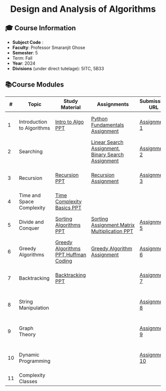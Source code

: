 <h1 align="center">Design and Analysis of Algorithms </h1>

## **🎓 Course Information**

- **Subject Code** :
- **Faculty**: Professor Smaranjit Ghose 
- **Semester**: 5
- Term: Fall
- **Year**: 2024
- **Divisions** (under direct tutelage): 5ITC, 5B33


## **📚Course Modules**

|#|Topic | Study Material | Assignments | Submission URL | Deadline | 
|--|-----|--------------|--------------|--------------|--------------|
|1|Introduction to Algorithms | [Intro to Algo PPT](https://www.canva.com/design/DAGHn59CvDE/ngSud-Z7JGDgK9gLBC_6qw/view?utm_content=DAGHn59CvDE&utm_campaign=designshare&utm_medium=link&utm_source=editor) | [Python Fundamentals Assignment](https://github.com/smaranjitghose/DAA/blob/main/Fundamental_Python_Assignment.MD)|[Assignment 1](https://forms.gle/E81xVmeASHk6WeeY9)|14-06-2024, 12:30 pm IST|
|2| Searching | | [Linear Search Assignment](https://github.com/smaranjitghose/DAA/blob/main/Linear_Search_Assignment.MD), [Binary Search Assignment](https://github.com/smaranjitghose/DAA/blob/main/Binary_Search_Assignment.MD)|[Assignment 2](https://forms.gle/kP76tR1TQcgwfWao7)|23-06-2024, 12:30 pm IST|
|3|Recursion| [Recursion PPT](https://www.canva.com/design/DAGIuo-aKbo/KpuxLZMenqo5mgdP5GTp4w/view?utm_content=DAGIuo-aKbo&utm_campaign=designshare&utm_medium=link&utm_source=editor)|[Recursion Assignment](https://github.com/smaranjitghose/DAA/blob/main/Recursion_Assignment.MD)|[Assignment 3](https://forms.gle/tz19mYYoznopBgDE7)|07-07-2024, 12:30 pm IST|
|4| Time and Space Complexity| [Time Complexity Basics PPT](https://www.canva.com/design/DAGJHZ8k_-o/vC_kcBGjW6CS9_n-NgZLDw/view?utm_content=DAGJHZ8k_-o&utm_campaign=designshare&utm_medium=link&utm_source=editor)| |||
|5| Divide and Conquer  |[Sorting Algorithms PPT](https://www.canva.com/design/DAGJxnh_s7g/a9ZUdrbJ3SHJ2EpYesfbFA/view?utm_content=DAGJxnh_s7g&utm_campaign=designshare&utm_medium=link&utm_source=editor)| [Sorting Assignment](https://github.com/smaranjitghose/DAA/blob/main/Sorting_Assignment.MD),[Matrix Multiplication PPT](https://www.canva.com/design/DAGJHfDlo50/QF1EUgbBwBqJPgUAFgkJfg/view?utm_content=DAGJHfDlo50&utm_campaign=designshare&utm_medium=link&utm_source=editor)|[Assignment 5](https://forms.gle/AQfybK4UeotXcjd26)|14-07-2024, 12:30 pm IST|
|6|Greedy Algorithms|[Greedy Algorithms PPT](https://www.canva.com/design/DAGKgeGQU8Q/pIUPaOPvrGfSfTSHedUqSw/view?utm_content=DAGKgeGQU8Q&utm_campaign=designshare&utm_medium=link&utm_source=editor),[Huffman Coding](https://excalidraw.com/#json=M9M2VHfmrNwrUGoq9LuDc,-HYBqPo6j199PC--6KbvYg)|[Greedy Algorithm Assignment](https://github.com/smaranjitghose/DAA/blob/main/Greedy_Algorithms_Assignment.MD)|[Assignment 6](https://forms.gle/xm3mjbT7L9vkQmFAA)|26-07-2024, 12:30 pm IST|
|7|Backtracking |[Backtracking PPT](https://www.canva.com/design/DAGMgAt3AKg/PqYLbkQHFHbkxf8cBW3niQ/view?utm_content=DAGMgAt3AKg&utm_campaign=designshare&utm_medium=link&utm_source=editor)||[Assignment 7](https://forms.gle/YFJqkGFU6t1qs6peA)|25-08-2024, 12:30 pm IST|
|8|String Manipulation |||[Assignment 8](https://forms.gle/LSaXssBfVWgZSCvGA)|01-09-2024, 12:30 pm IST|
|9| Graph Theory|||[Assignment 9](https://forms.gle/VSAPLMr1oFS8Raug7)|08-09-2024, 12:30 pm IST|
|10|Dynamic Programming |||[Assignment 10](https://forms.gle/YY7bwGCxkuorLNeC6)|22-09-2024, 12:30 pm IST|
|11|Complexity Classes||| ||






